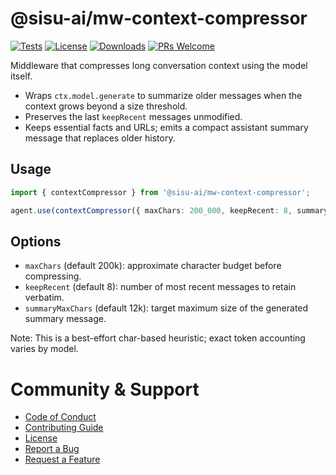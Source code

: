 # @sisu-ai/mw-context-compressor
[![Tests](https://github.com/finger-gun/sisu/actions/workflows/tests.yml/badge.svg?branch=main)](https://github.com/finger-gun/sisu/actions/workflows/tests.yml)
[![License](https://img.shields.io/badge/license-Apache--2.0-blue)](https://github.com/finger-gun/sisu/blob/main/LICENSE)
[![Downloads](https://img.shields.io/npm/dm/%40sisu-ai%2Fmw-context-compressor)](https://www.npmjs.com/package/@sisu-ai/mw-context-compressor)
[![PRs Welcome](https://img.shields.io/badge/PRs-welcome-brightgreen.svg)](https://github.com/finger-gun/sisu/blob/main/CONTRIBUTING.md)

Middleware that compresses long conversation context using the model itself.

- Wraps `ctx.model.generate` to summarize older messages when the context grows beyond a size threshold.
- Preserves the last `keepRecent` messages unmodified.
- Keeps essential facts and URLs; emits a compact assistant summary message that replaces older history.

## Usage
```ts
import { contextCompressor } from '@sisu-ai/mw-context-compressor';

agent.use(contextCompressor({ maxChars: 200_000, keepRecent: 8, summaryMaxChars: 12_000 }));
```

## Options
- `maxChars` (default 200k): approximate character budget before compressing.
- `keepRecent` (default 8): number of most recent messages to retain verbatim.
- `summaryMaxChars` (default 12k): target maximum size of the generated summary message.

Note: This is a best-effort char-based heuristic; exact token accounting varies by model.

# Community & Support
- [Code of Conduct](https://github.com/finger-gun/sisu/blob/main/CODE_OF_CONDUCT.md)
- [Contributing Guide](https://github.com/finger-gun/sisu/blob/main/CONTRIBUTING.md)
- [License](https://github.com/finger-gun/sisu/blob/main/LICENSE)
- [Report a Bug](https://github.com/finger-gun/sisu/issues/new?template=bug_report.md)
- [Request a Feature](https://github.com/finger-gun/sisu/issues/new?template=feature_request.md)
